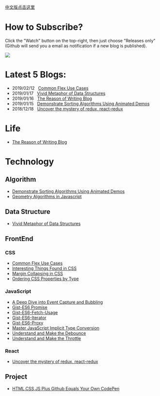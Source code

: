 [中文版点击这里](https://github.com/Terry-Su/blogs-cn)
# How to Subscribe? 
 Click the "Watch" button on the top-right, then just choose "Releases only"(Github will send you a email as notification if a new blog is published).
    
![](https://user-images.githubusercontent.com/23733477/55521767-b6a6d680-56b4-11e9-9ddf-87b7e2888153.gif)
# Latest 5 Blogs:
* 2019/02/12 &nbsp; [Common Flex Use Cases](https://terry-su.github.io/common-flex-use-cases)
* 2019/01/17 &nbsp; [Vivid Metaphor of Data Structures](https://terry-su.github.io/vivid-metaphor-of-data-structures)
* 2019/01/16 &nbsp; [The Reason of Writing Blog](https://terry-su.github.io/the-reason-of-writing-blog)
* 2019/01/15 &nbsp; [Demonstrate Sorting Algorithms Using Animated Demos](https://terry-su.github.io/demonstrate-sorting-algorithms-using-animated-demos)
* 2018/12/18 &nbsp; [Uncover the mystery of redux, react-redux](https://terry-su.github.io/reveal-redux-react-redux-mask)
# Life
* [The Reason of Writing Blog](https://terry-su.github.io/the-reason-of-writing-blog)
# Technology
## Algorithm
* [Demonstrate Sorting Algorithms Using Animated Demos](https://terry-su.github.io/demonstrate-sorting-algorithms-using-animated-demos)
* [Geometry Algorithms in Javascript](https://terry-su.github.io/geometry-algorithms-in-javascript)
## Data Structure
* [Vivid Metaphor of Data Structures](https://terry-su.github.io/vivid-metaphor-of-data-structures)
## FrontEnd
### CSS
* [Common Flex Use Cases](https://terry-su.github.io/common-flex-use-cases)
* [Interesting Things Found in CSS](https://terry-su.github.io/interesting-things-found-in-css)
* [Margin Collapsing in CSS](https://terry-su.github.io/margin-collapsing-in-css)
* [Ordering CSS Properties by Type](https://terry-su.github.io/ordering-css-properties-by-type)
### JavaScript
* [A Deep Dive into Event Capture and Bubbling](https://terry-su.github.io/a-deep-dive-into-event-capture-and-bubbling)
* [Gist-ES6 Promise](https://terry-su.github.io/gist-es6-promise)
* [Gist-ES6-Fetch-Usage](https://terry-su.github.io/gist-es6-fetch-usage)
* [Gist-ES6-Iterator](https://terry-su.github.io/gist-es6-iterator)
* [Gist-ES6-Proxy](https://terry-su.github.io/gist-es6-proxy)
* [Master JavaScript Implicit Type Conversion](https://terry-su.github.io/master-javascript-implicit-type-conversion)
* [Understand and Make the Debounce](https://terry-su.github.io/understand-and-make-the-debounce)
* [Understand and Make the Throttle](https://terry-su.github.io/understand-and-make-the-throttle)
### React
* [Uncover the mystery of redux, react-redux](https://terry-su.github.io/reveal-redux-react-redux-mask)
## Project
* [HTML,CSS,JS Plus Github Equals Your Own CodePen](https://terry-su.github.io/html,css,js-plus-github-equals-your-own-codepen)
